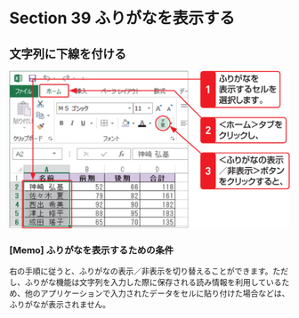 # Section 39 ふりがなを表示する

## 文字列に下線を付ける

![](001.png)

### [Memo] ふりがなを表示するための条件

右の手順に従うと、ふりがなの表示／非表示を切り替えることができます。ただし、ふりがな機能は文字列を入力した際に保存される読み情報を利用しているため、他のアプリケーションで入力されたデータをセルに貼り付けた場合などは、ふりがなが表示されません。
